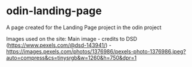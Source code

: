 # odin-landing-page
A page created for the Landing Page project in the odin project


Images used on the site:
Main image - credits to DSD (https://www.pexels.com/@dsd-143941/) - https://images.pexels.com/photos/1376986/pexels-photo-1376986.jpeg?auto=compress&cs=tinysrgb&w=1260&h=750&dpr=1

